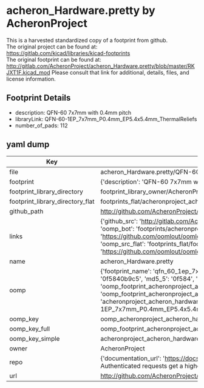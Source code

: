 # acheron_Hardware.pretty by AcheronProject  
This is a harvested standardized copy of a footprint from github.  
The original project can be found at:  
https://gitlab.com/kicad/libraries/kicad-footprints  
The original footprint can be found at:
http://gitlab.com/AcheronProject/acheron_Hardware.pretty/blob/master/RKJXT1F.kicad_mod
Please consult that link for additional, details, files, and license information.  
## Footprint Details
* description: QFN-60 7x7mm with 0.4mm pitch  
* libraryLink: QFN-60-1EP_7x7mm_P0.4mm_EP5.4x5.4mm_ThermalReliefs  
* number_of_pads: 112  
## yaml dump  
| Key | Value |  
| --- | --- |  
| file | acheron_Hardware.pretty/QFN-60-1EP_7x7mm_P0.4mm_EP5.4x5.4mm_ThermalReliefs.kicad_mod |  
| footprint | {'description': 'QFN-60 7x7mm with 0.4mm pitch', 'libraryLink': 'QFN-60-1EP_7x7mm_P0.4mm_EP5.4x5.4mm_ThermalReliefs', 'number_of_pads': 112} |  
| footprint_library_directory | footprint_library_owner/AcheronProject_acheron_Hardware.pretty |  
| footprint_library_directory_flat | footprints_flat/acheronproject_acheron_hardware_qfn_60_1ep_7x7mm_p0_4mm_ep5_4x5_4mm_thermalreliefs/working |  
| github_path | http://github.com/AcheronProject/acheron_Hardware.pretty/blob/master/QFN-60-1EP_7x7mm_P0.4mm_EP5.4x5.4mm_ThermalReliefs.kicad_mod |  
| links | {'github_src': 'http://gitlab.com/AcheronProject/acheron_Hardware.pretty/blob/master/RKJXT1F.kicad_mod', 'github_src_repo': 'https://gitlab.com/kicad/libraries/kicad-footprints', 'oomp_bot': 'footprints/acheronproject_acheron_hardware_qfn_60_1ep_7x7mm_p0_4mm_ep5_4x5_4mm_thermalreliefs/working', 'oomp_bot_github': 'https://github.com/oomlout/oomlout_oomp_footprint_bot/tree/main/footprints/acheronproject_acheron_hardware_qfn_60_1ep_7x7mm_p0_4mm_ep5_4x5_4mm_thermalreliefs/working', 'oomp_src_flat': 'footprints_flat/footprints_flat/acheronproject_acheron_hardware_qfn_60_1ep_7x7mm_p0_4mm_ep5_4x5_4mm_thermalreliefs/working', 'oomp_src_flat_github': 'https://github.com/oomlout/oomlout_oomp_footprint_src/tree/main/footprints_flat/acheronproject_acheron_hardware_qfn_60_1ep_7x7mm_p0_4mm_ep5_4x5_4mm_thermalreliefs/working'} |  
| name | acheron_Hardware.pretty |  
| oomp | {'footprint_name': 'qfn_60_1ep_7x7mm_p0_4mm_ep5_4x5_4mm_thermalreliefs', 'library_name': 'acheron_hardware', 'md5': '0f5840b9c5b9fd6d182a15ba518b57bb', 'md5_10': '0f5840b9c5', 'md5_5': '0f584', 'md5_6': '0f5840', 'oomp_key': 'oomp_acheronproject_acheron_hardware_qfn_60_1ep_7x7mm_p0_4mm_ep5_4x5_4mm_thermalreliefs', 'oomp_key_extra': 'oomp_footprint_acheronproject_acheron_hardware_qfn_60_1ep_7x7mm_p0_4mm_ep5_4x5_4mm_thermalreliefs', 'oomp_key_full': 'oomp_footprint_acheronproject_acheron_hardware_qfn_60_1ep_7x7mm_p0_4mm_ep5_4x5_4mm_thermalreliefs_0f5840', 'oomp_key_simple': 'acheronproject_acheron_hardware_qfn_60_1ep_7x7mm_p0_4mm_ep5_4x5_4mm_thermalreliefs', 'original_filename': 'acheron_Hardware.pretty/QFN-60-1EP_7x7mm_P0.4mm_EP5.4x5.4mm_ThermalReliefs.kicad_mod', 'owner_name': 'acheronproject'} |  
| oomp_key | oomp_acheronproject_acheron_hardware_qfn_60_1ep_7x7mm_p0_4mm_ep5_4x5_4mm_thermalreliefs |  
| oomp_key_full | oomp_footprint_acheronproject_acheron_hardware_qfn_60_1ep_7x7mm_p0_4mm_ep5_4x5_4mm_thermalreliefs |  
| oomp_key_simple | acheronproject_acheron_hardware_qfn_60_1ep_7x7mm_p0_4mm_ep5_4x5_4mm_thermalreliefs |  
| owner | AcheronProject |  
| repo | {'documentation_url': 'https://docs.github.com/rest/overview/resources-in-the-rest-api#rate-limiting', 'message': "API rate limit exceeded for 84.66.173.59. (But here's the good news: Authenticated requests get a higher rate limit. Check out the documentation for more details.)"} |  
| url | http://github.com/AcheronProject/acheron_Hardware.pretty |  

